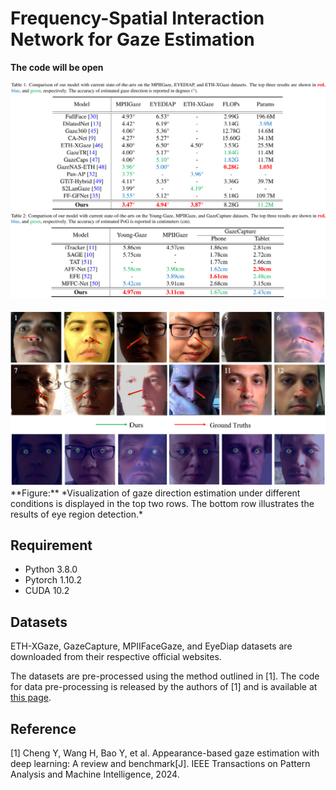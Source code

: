# Frequency-Spatial Interaction Network for Gaze Estimation

**The code will be open**


<div align=center>  <img src="figures/table1.png" alt="Comparision" width="1000" align="bottom" /> </div>

<div align=center>  <img src="figures/table2.png" alt="Comparision" width="1000" align="bottom" /> </div>
<br>
<div align=center>  <img src="figures/fig.png" alt="Comparision" width="1000" align="bottom" /> </div>
**Figure:**  *Visualization of gaze direction estimation under different conditions is displayed in the top two rows. The bottom row illustrates the results of eye region detection.*


## Requirement
* Python 3.8.0
* Pytorch 1.10.2
* CUDA 10.2

## Datasets
ETH-XGaze, GazeCapture, MPIIFaceGaze, and EyeDiap datasets are downloaded from their respective official websites.

The datasets are pre-processed using the method outlined in [1]. The code for data pre-processing is released by the authors of [1] and is available at [this page](https://phi-ai.buaa.edu.cn/Gazehub/).

## Reference
[1] Cheng Y, Wang H, Bao Y, et al. Appearance-based gaze estimation with deep learning: A review and benchmark[J]. IEEE Transactions on Pattern Analysis and Machine Intelligence, 2024.
